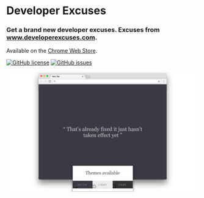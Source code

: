 # Developer Excuses

### Get a brand new developer excuses. Excuses from www.developerexcuses.com.

Available on the [Chrome Web Store](https://chrome.google.com/webstore/detail/developer-excuses/nkfeobjdmkgohpbckmcakgodhnjmgkon).

[![GitHub license](https://img.shields.io/badge/license-MIT-blue.svg?style=flat-square)](https://raw.githubusercontent.com/louisgrasset/developer-excuses/master/LICENSE)
[![GitHub issues](https://img.shields.io/github/issues/louisgrasset/developer-excuses.svg?style=flat-square)](https://github.com/louisgrasset/developer-excuses/issues)

![developerexcuses Screenshot](developerexcuses-screenshot.png)
